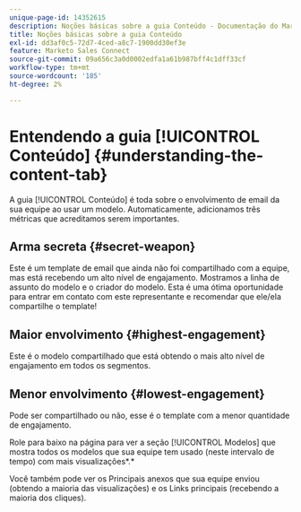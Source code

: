 ```yaml
---
unique-page-id: 14352615
description: Noções básicas sobre a guia Conteúdo - Documentação do Marketo - Documentação do produto
title: Noções básicas sobre a guia Conteúdo
exl-id: dd3af0c5-72d7-4ced-a8c7-1900dd30ef3e
feature: Marketo Sales Connect
source-git-commit: 09a656c3a0d0002edfa1a61b987bff4c1dff33cf
workflow-type: tm+mt
source-wordcount: '185'
ht-degree: 2%

---
```


# Entendendo a guia [!UICONTROL Conteúdo] {#understanding-the-content-tab}

A guia [!UICONTROL Conteúdo] é toda sobre o envolvimento de email da sua equipe ao usar um modelo. Automaticamente, adicionamos três métricas que acreditamos serem importantes.

## Arma secreta {#secret-weapon}

Este é um template de email que ainda não foi compartilhado com a equipe, mas está recebendo um alto nível de engajamento. Mostramos a linha de assunto do modelo e o criador do modelo. Esta é uma ótima oportunidade para entrar em contato com este representante e recomendar que ele/ela compartilhe o template!

## Maior envolvimento {#highest-engagement}

Este é o modelo compartilhado que está obtendo o mais alto nível de engajamento em todos os segmentos.

## Menor envolvimento {#lowest-engagement}

Pode ser compartilhado ou não, esse é o template com a menor quantidade de engajamento.

Role para baixo na página para ver a seção [!UICONTROL Modelos] que mostra todos os modelos que sua equipe tem usado (neste intervalo de tempo) com mais visualizações*.*

Você também pode ver os Principais anexos que sua equipe enviou (obtendo a maioria das visualizações) e os Links principais (recebendo a maioria dos cliques).
